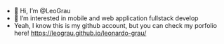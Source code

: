 - 👋 Hi, I’m @LeoGrau
- 👀 I’m interested in mobile and web application fullstack develop
- Yeah, I know this is my github account, but you can check my porfolio here! https://leograu.github.io/leonardo-grau/ 

